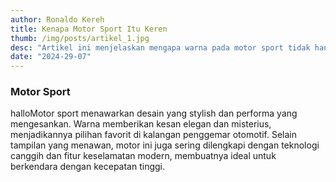 ```yaml
---
author: Ronaldo Kereh
title: Kenapa Motor Sport Itu Keren
thumb: /img/posts/artikel_1.jpg
desc: "Artikel ini menjelaskan mengapa warna pada motor sport tidak hanya menarik dari segi penampilan tetapi juga mencerminkan teknologi dan fitur canggih yang meningkatkan pengalaman berkendara."
date: "2024-29-07"
---
```


### Motor Sport

halloMotor sport menawarkan desain yang stylish dan performa yang mengesankan. Warna memberikan kesan elegan dan misterius, menjadikannya pilihan favorit di kalangan penggemar otomotif. Selain tampilan yang menawan, motor ini juga sering dilengkapi dengan teknologi canggih dan fitur keselamatan modern, membuatnya ideal untuk berkendara dengan kecepatan tinggi.
